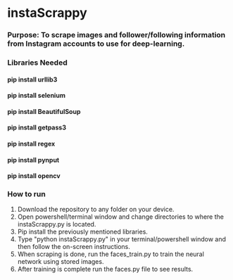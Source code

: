# instaScrappy

### Purpose: To scrape images and follower/following information from Instagram accounts to use for deep-learning.

### Libraries Needed
#### pip install urllib3
#### pip install selenium
#### pip install BeautifulSoup
#### pip install getpass3
#### pip install regex
#### pip install pynput
#### pip install opencv

### How to run
1. Download the repository to any folder on your device.
2. Open powershell/terminal window and change directories to where the instaScrappy.py is located.
3. Pip install the previously mentioned libraries.
4. Type "python instaScrappy.py" in your terminal/powershell window and then follow the on-screen instructions.
5. When scraping is done, run the faces_train.py to train the neural network using stored images.
6. After training is complete run the faces.py file to see results.
